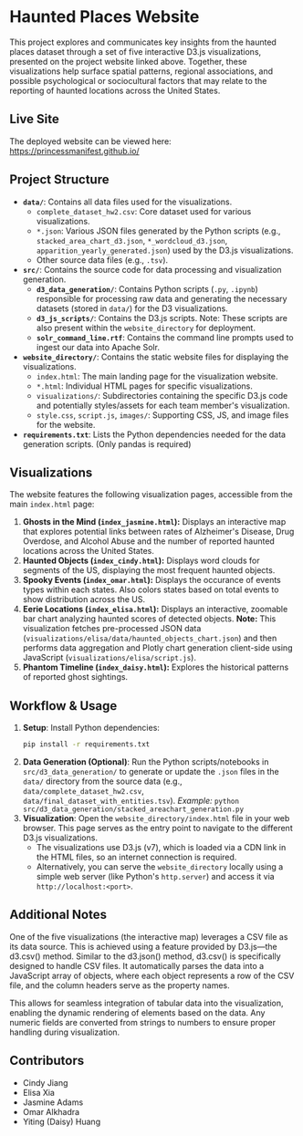 # Haunted Places Website

This project explores and communicates key insights from the haunted places dataset through a set of five interactive D3.js visualizations, presented on the project website linked above. Together, these visualizations help surface spatial patterns, regional associations, and possible psychological or sociocultural factors that may relate to the reporting of haunted locations across the United States.

## Live Site

The deployed website can be viewed here: https://princessmanifest.github.io/

## Project Structure

- **`data/`**: Contains all data files used for the visualizations.
    - `complete_dataset_hw2.csv`: Core dataset used for various visualizations.
    - `*.json`: Various JSON files generated by the Python scripts (e.g., `stacked_area_chart_d3.json`, `*_wordcloud_d3.json`, `apparition_yearly_generated.json`) used by the D3.js visualizations.
    - Other source data files (e.g., `.tsv`).
- **`src/`**: Contains the source code for data processing and visualization generation.
    - **`d3_data_generation/`**: Contains Python scripts (`.py`, `.ipynb`) responsible for processing raw data and generating the necessary datasets (stored in `data/`) for the D3 visualizations.
    - **`d3_js_scripts/`**: Contains the D3.js scripts. Note: These scripts are also present within the `website_directory` for deployment.
    - **`solr_command_line.rtf`**: Contains the command line prompts used to ingest our data into Apache Solr.
- **`website_directory/`**: Contains the static website files for displaying the visualizations.
    - `index.html`: The main landing page for the visualization website.
    - `*.html`: Individual HTML pages for specific visualizations.
    - `visualizations/`: Subdirectories containing the specific D3.js code and potentially styles/assets for each team member's visualization.
    - `style.css`, `script.js`, `images/`: Supporting CSS, JS, and image files for the website.
- **`requirements.txt`**: Lists the Python dependencies needed for the data generation scripts. (Only pandas is required)

## Visualizations

The website features the following visualization pages, accessible from the main `index.html` page:

1.  **Ghosts in the Mind (`index_jasmine.html`):** Displays an interactive map that explores potential links between rates of Alzheimer's Disease, Drug Overdose, and Alcohol Abuse and the number of reported haunted locations across the United States. 
2.  **Haunted Objects (`index_cindy.html`):** Displays word clouds for segments of the US, displaying the most frequent haunted objects.
3.  **Spooky Events (`index_omar.html`):** Displays the occurance of events types within each states. Also colors states based on total events to show distribution across the US.
4.  **Eerie Locations (`index_elisa.html`):** Displays an interactive, zoomable bar chart analyzing haunted scores of detected objects. **Note:** This visualization fetches pre-processed JSON data (`visualizations/elisa/data/haunted_objects_chart.json`) and then performs data aggregation and Plotly chart generation client-side using JavaScript (`visualizations/elisa/script.js`).
5.  **Phantom Timeline (`index_daisy.html`):** Explores the historical patterns of reported ghost sightings.

## Workflow & Usage

1.  **Setup**: Install Python dependencies:
    ```bash
    pip install -r requirements.txt
    ```
2.  **Data Generation (Optional)**: Run the Python scripts/notebooks in `src/d3_data_generation/` to generate or update the `.json` files in the `data/` directory from the source data (e.g., `data/complete_dataset_hw2.csv`, `data/final_dataset_with_entities.tsv`).
    *Example:* `python src/d3_data_generation/stacked_areachart_generation.py`
3.  **Visualization**: Open the `website_directory/index.html` file in your web browser. This page serves as the entry point to navigate to the different D3.js visualizations.
    *   The visualizations use D3.js (v7), which is loaded via a CDN link in the HTML files, so an internet connection is required.
    *   Alternatively, you can serve the `website_directory` locally using a simple web server (like Python's `http.server`) and access it via `http://localhost:<port>`.

## Additional Notes

One of the five visualizations (the interactive map) leverages a CSV file as its data source. This is achieved using a feature provided by D3.js—the d3.csv() method. Similar to the d3.json() method, d3.csv() is specifically designed to handle CSV files. It automatically parses the data into a JavaScript array of objects, where each object represents a row of the CSV file, and the column headers serve as the property names.

This allows for seamless integration of tabular data into the visualization, enabling the dynamic rendering of elements based on the data. Any numeric fields are converted from strings to numbers to ensure proper handling during visualization.

## Contributors

*   Cindy Jiang
*   Elisa Xia
*   Jasmine Adams
*   Omar Alkhadra
*   Yiting (Daisy) Huang